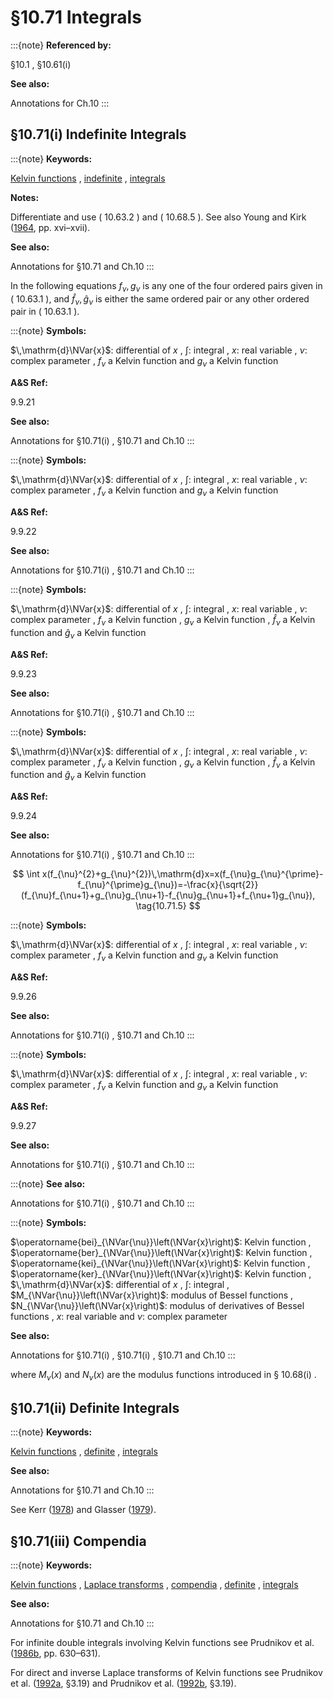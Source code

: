 # §10.71 Integrals

:::{note}
**Referenced by:**

§10.1 , §10.61(i)

**See also:**

Annotations for Ch.10
:::


## §10.71(i) Indefinite Integrals

:::{note}
**Keywords:**

[Kelvin functions](http://dlmf.nist.gov/search/search?q=Kelvin%20functions) , [indefinite](http://dlmf.nist.gov/search/search?q=indefinite) , [integrals](http://dlmf.nist.gov/search/search?q=integrals)

**Notes:**

Differentiate and use ( 10.63.2 ) and ( 10.68.5 ). See also Young and Kirk ([1964](./bib/Y.html#bib2474 "Bessel Functions. Part IV: Kelvin Functions"), pp. xvi–xvii).

**See also:**

Annotations for §10.71 and Ch.10
:::

In the following equations $f_{\nu},g_{\nu}$ is any one of the four ordered pairs given in ( 10.63.1 ), and $\widehat{f}_{\nu},\widehat{g}_{\nu}$ is either the same ordered pair or any other ordered pair in ( 10.63.1 ).

:::{note}
**Symbols:**

$\,\mathrm{d}\NVar{x}$: differential of $x$ , $\int$: integral , $x$: real variable , $\nu$: complex parameter , $f_{\nu}$ a Kelvin function and $g_{\nu}$ a Kelvin function

**A&S Ref:**

9.9.21

**See also:**

Annotations for §10.71(i) , §10.71 and Ch.10
:::

:::{note}
**Symbols:**

$\,\mathrm{d}\NVar{x}$: differential of $x$ , $\int$: integral , $x$: real variable , $\nu$: complex parameter , $f_{\nu}$ a Kelvin function and $g_{\nu}$ a Kelvin function

**A&S Ref:**

9.9.22

**See also:**

Annotations for §10.71(i) , §10.71 and Ch.10
:::

:::{note}
**Symbols:**

$\,\mathrm{d}\NVar{x}$: differential of $x$ , $\int$: integral , $x$: real variable , $\nu$: complex parameter , $f_{\nu}$ a Kelvin function , $g_{\nu}$ a Kelvin function , $\widehat{f}_{\nu}$ a Kelvin function and $\widehat{g}_{\nu}$ a Kelvin function

**A&S Ref:**

9.9.23

**See also:**

Annotations for §10.71(i) , §10.71 and Ch.10
:::

:::{note}
**Symbols:**

$\,\mathrm{d}\NVar{x}$: differential of $x$ , $\int$: integral , $x$: real variable , $\nu$: complex parameter , $f_{\nu}$ a Kelvin function , $g_{\nu}$ a Kelvin function , $\widehat{f}_{\nu}$ a Kelvin function and $\widehat{g}_{\nu}$ a Kelvin function

**A&S Ref:**

9.9.24

**See also:**

Annotations for §10.71(i) , §10.71 and Ch.10
:::


<a id="E5"></a>
$$
\int x(f_{\nu}^{2}+g_{\nu}^{2})\,\mathrm{d}x=x(f_{\nu}g_{\nu}^{\prime}-f_{\nu}^{\prime}g_{\nu})=-\frac{x}{\sqrt{2}}(f_{\nu}f_{\nu+1}+g_{\nu}g_{\nu+1}-f_{\nu}g_{\nu+1}+f_{\nu+1}g_{\nu}), \tag{10.71.5}
$$

:::{note}
**Symbols:**

$\,\mathrm{d}\NVar{x}$: differential of $x$ , $\int$: integral , $x$: real variable , $\nu$: complex parameter , $f_{\nu}$ a Kelvin function and $g_{\nu}$ a Kelvin function

**A&S Ref:**

9.9.26

**See also:**

Annotations for §10.71(i) , §10.71 and Ch.10
:::

:::{note}
**Symbols:**

$\,\mathrm{d}\NVar{x}$: differential of $x$ , $\int$: integral , $x$: real variable , $\nu$: complex parameter , $f_{\nu}$ a Kelvin function and $g_{\nu}$ a Kelvin function

**A&S Ref:**

9.9.27

**See also:**

Annotations for §10.71(i) , §10.71 and Ch.10
:::

:::{note}
**See also:**

Annotations for §10.71(i) , §10.71 and Ch.10
:::

:::{note}
**Symbols:**

$\operatorname{bei}_{\NVar{\nu}}\left(\NVar{x}\right)$: Kelvin function , $\operatorname{ber}_{\NVar{\nu}}\left(\NVar{x}\right)$: Kelvin function , $\operatorname{kei}_{\NVar{\nu}}\left(\NVar{x}\right)$: Kelvin function , $\operatorname{ker}_{\NVar{\nu}}\left(\NVar{x}\right)$: Kelvin function , $\,\mathrm{d}\NVar{x}$: differential of $x$ , $\int$: integral , $M_{\NVar{\nu}}\left(\NVar{x}\right)$: modulus of Bessel functions , $N_{\NVar{\nu}}\left(\NVar{x}\right)$: modulus of derivatives of Bessel functions , $x$: real variable and $\nu$: complex parameter

**See also:**

Annotations for §10.71(i) , §10.71(i) , §10.71 and Ch.10
:::

where $M_{\nu}\left(x\right)$ and $N_{\nu}\left(x\right)$ are the modulus functions introduced in § 10.68(i) .


## §10.71(ii) Definite Integrals

:::{note}
**Keywords:**

[Kelvin functions](http://dlmf.nist.gov/search/search?q=Kelvin%20functions) , [definite](http://dlmf.nist.gov/search/search?q=definite) , [integrals](http://dlmf.nist.gov/search/search?q=integrals)

**See also:**

Annotations for §10.71 and Ch.10
:::

See Kerr ([1978](./bib/K.html#bib1258 "An indirect method for evaluating certain infinite integrals")) and Glasser ([1979](./bib/G.html#bib944 "A method for evaluating certain Bessel integrals")).


## §10.71(iii) Compendia

:::{note}
**Keywords:**

[Kelvin functions](http://dlmf.nist.gov/search/search?q=Kelvin%20functions) , [Laplace transforms](http://dlmf.nist.gov/search/search?q=Laplace%20transforms) , [compendia](http://dlmf.nist.gov/search/search?q=compendia) , [definite](http://dlmf.nist.gov/search/search?q=definite) , [integrals](http://dlmf.nist.gov/search/search?q=integrals)

**See also:**

Annotations for §10.71 and Ch.10
:::

For infinite double integrals involving Kelvin functions see Prudnikov et al. ([1986b](./bib/P.html#bib1903 "Integrals and Series: Special Functions, Vol. 2"), pp. 630–631).

For direct and inverse Laplace transforms of Kelvin functions see Prudnikov et al. ([1992a](./bib/P.html#bib1906 "Integrals and Series: Direct Laplace Transforms, Vol. 4"), §3.19) and Prudnikov et al. ([1992b](./bib/P.html#bib1907 "Integrals and Series: Inverse Laplace Transforms, Vol. 5"), §3.19).
